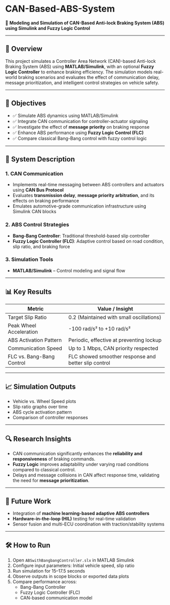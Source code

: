 # CAN-Based-ABS-System
🚗 **Modeling and Simulation of CAN-Based Anti-lock Braking System (ABS) using Simulink and Fuzzy Logic Control**

---

## 📌 Overview

This project simulates a Controller Area Network (CAN)-based Anti-lock Braking System (ABS) using **MATLAB/Simulink**, with an optional **Fuzzy Logic Controller** to enhance braking efficiency. The simulation models real-world braking scenarios and evaluates the effect of communication delay, message prioritization, and intelligent control strategies on vehicle safety.

---

## 🎯 Objectives

- ✅ Simulate ABS dynamics using MATLAB/Simulink 
- ✅ Integrate CAN communication for controller-actuator signaling  
- ✅ Investigate the effect of **message priority** on braking response  
- ✅ Enhance ABS performance using **Fuzzy Logic Control (FLC)**  
- ✅ Compare classical Bang-Bang control with fuzzy control logic  

---

## 🧠 System Description

### 1. **CAN Communication**
- Implements real-time messaging between ABS controllers and actuators using **CAN Bus Protocol**
- Evaluates **transmission delay**, **message priority arbitration**, and its effects on braking performance
- Emulates automotive-grade communication infrastructure using Simulink CAN blocks

### 2. **ABS Control Strategies**
- **Bang-Bang Controller**: Traditional threshold-based slip controller  
- **Fuzzy Logic Controller (FLC)**: Adaptive control based on road condition, slip ratio, and braking force

### 3. **Simulation Tools**
- **MATLAB/Simulink** – Control modeling and signal flow   

---

## 📊 Key Results

| Metric                     | Value / Insight                        |
|---------------------------|----------------------------------------|
| Target Slip Ratio         | 0.2 (Maintained with small oscillations)|
| Peak Wheel Acceleration   | -100 rad/s² to +10 rad/s²              |
| ABS Activation Pattern    | Periodic, effective at preventing lockup|
| Communication Speed       | Up to 1 Mbps, CAN priority respected   |
| FLC vs. Bang-Bang Control | FLC showed smoother response and better slip control |

---

## 📈 Simulation Outputs

- Vehicle vs. Wheel Speed plots  
- Slip ratio graphs over time  
- ABS cycle activation pattern  
- Comparison of controller responses

---

## 🔍 Research Insights

- CAN communication significantly enhances the **reliability and responsiveness** of braking commands.  
- **Fuzzy Logic** improves adaptability under varying road conditions compared to classical control.  
- Delays and message collisions in CAN affect response time, validating the need for **message prioritization**.

---

## 🧪 Future Work

- Integration of **machine learning-based adaptive ABS controllers**  
- **Hardware-in-the-loop (HIL)** testing for real-time validation  
- Sensor fusion and multi-ECU coordination with traction/stability systems

---

## 🛠️ How to Run

1. Open `ABSwithBangbangController.slx` in MATLAB Simulink  
2. Configure input parameters: Initial vehicle speed, slip ratio  
3. Run simulation for 15–17.5 seconds  
4. Observe outputs in scope blocks or exported data plots  
5. Compare performance across:
   - Bang-Bang Controller
   - Fuzzy Logic Controller (FLC)
   - CAN-based communication model



